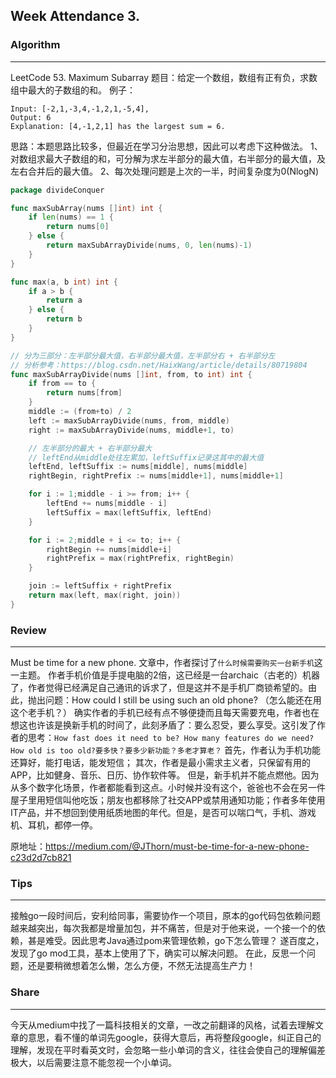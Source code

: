 ## Week Attendance 3.

### Algorithm
---
LeetCode 53. Maximum Subarray
题目：给定一个数组，数组有正有负，求数组中最大的子数组的和。
例子：
```
Input: [-2,1,-3,4,-1,2,1,-5,4],
Output: 6
Explanation: [4,-1,2,1] has the largest sum = 6.
```
思路：本题思路比较多，但最近在学习分治思想，因此可以考虑下这种做法。
1、对数组求最大子数组的和，可分解为求左半部分的最大值，右半部分的最大值，及左右合并后的最大值。
2、每次处理问题是上次的一半，时间复杂度为0(NlogN)
```go
package divideConquer

func maxSubArray(nums []int) int {
	if len(nums) == 1 {
		return nums[0]
	} else {
		return maxSubArrayDivide(nums, 0, len(nums)-1)
	}
}

func max(a, b int) int {
	if a > b {
		return a
	} else {
		return b
	}
}

// 分为三部分：左半部分最大值，右半部分最大值，左半部分右 + 右半部分左
// 分析参考：https://blog.csdn.net/HaixWang/article/details/80719804
func maxSubArrayDivide(nums []int, from, to int) int {
	if from == to {
		return nums[from]
	}
	middle := (from+to) / 2
	left := maxSubArrayDivide(nums, from, middle)
	right := maxSubArrayDivide(nums, middle+1, to)

	// 左半部分的最大 + 右半部分最大
	// leftEnd从middle处往左累加，leftSuffix记录这其中的最大值
	leftEnd, leftSuffix := nums[middle], nums[middle]
	rightBegin, rightPrefix := nums[middle+1], nums[middle+1]

	for i := 1;middle - i >= from; i++ {
		leftEnd += nums[middle - i]
		leftSuffix = max(leftSuffix, leftEnd)
	}

	for i := 2;middle + i <= to; i++ {
		rightBegin += nums[middle+i]
		rightPrefix = max(rightPrefix, rightBegin)
	}

	join := leftSuffix + rightPrefix
	return max(left, max(right, join))
}
```

### Review
---
Must be time for a new phone.
文章中，作者探讨了`什么时候需要购买一台新手机`这一主题。
作者手机价值是手提电脑的2倍，这已经是一台archaic（古老的）机器了，作者觉得已经满足自己通讯的诉求了，但是这并不是手机厂商锁希望的。由此，抛出问题：How could I still be using such an old phone? （怎么能还在用这个老手机？）
确实作者的手机已经有点不够便捷而且每天需要充电，作者也在想这也许该是换新手机的时间了，此刻矛盾了：要么忍受，要么享受。这引发了作者的思考：`How fast does it need to be? How many features do we need? How old is too old?要多快？要多少新功能？多老才算老？`
首先，作者认为手机功能还算好，能打电话，能发短信；
其次，作者是最小需求主义者，只保留有用的APP，比如健身、音乐、日历、协作软件等。
但是，新手机并不能点燃他。因为从多个数字化场景，作者都能看到这点。小时候并没有这个，爸爸也不会在另一件屋子里用短信叫他吃饭；朋友也都移除了社交APP或禁用通知功能；作者多年使用IT产品，并不想回到使用纸质地图的年代。但是，是否可以喘口气，手机、游戏机、耳机，都停一停。

原地址：https://medium.com/@JThorn/must-be-time-for-a-new-phone-c23d2d7cb821

### Tips
---
接触go一段时间后，安利给同事，需要协作一个项目，原本的go代码包依赖问题越来越突出，每次我都是增量加包，并不痛苦，但是对于他来说，一个接一个的依赖，甚是难受。因此思考Java通过pom来管理依赖，go下怎么管理？
遂百度之，发现了go mod工具，基本上使用了下，确实可以解决问题。
在此，反思一个问题，还是要稍微想着怎么懒，怎么方便，不然无法提高生产力！


### Share
---
今天从medium中找了一篇科技相关的文章，一改之前翻译的风格，试着去理解文章的意思，看不懂的单词先google，获得大意后，再将整段google，纠正自己的理解，发现在平时看英文时，会忽略一些小单词的含义，往往会使自己的理解偏差极大，以后需要注意不能忽视一个小单词。



